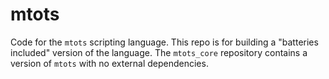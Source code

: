 # mtots

Code for the `mtots` scripting language.
This repo is for building a "batteries included" version of the language.
The `mtots_core` repository contains a version of `mtots` with no external
dependencies.

